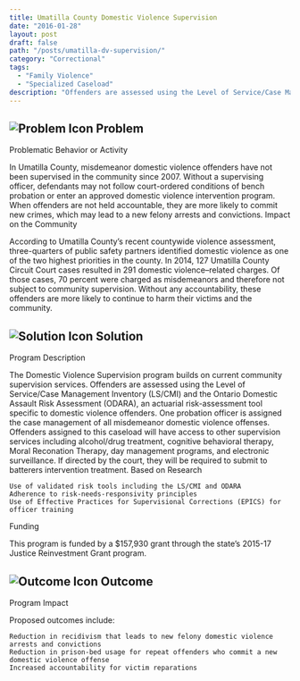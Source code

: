 ```yaml
---
title: Umatilla County Domestic Violence Supervision
date: "2016-01-28"
layout: post
draft: false
path: "/posts/umatilla-dv-supervision/"
category: "Correctional"
tags:
  - "Family Violence"
  - "Specialized Caseload"
description: "Offenders are assessed using the Level of Service/Case Management Inventory (LS/CMI) and the Ontario Domestic Assault Risk Assessment (ODARA), an actuarial risk-assessment tool specific to domestic violence offenders."
---
```

## ![Problem Icon](https://github.com/google/material-design-icons/raw/master/alert/1x_web/ic_error_outline_black_48dp.png "Problem") Problem

Problematic Behavior or Activity

In Umatilla County, misdemeanor domestic violence offenders have not been supervised in the community since 2007. Without a supervising officer, defendants may not follow court-ordered conditions of bench probation or enter an approved domestic violence intervention program. When offenders are not held accountable, they are more likely to commit new crimes, which may lead to a new felony arrests and convictions.
Impact on the Community

According to Umatilla County’s recent countywide violence assessment, three-quarters of public safety partners identified domestic violence as one of the two highest priorities in the county. In 2014, 127 Umatilla County Circuit Court cases resulted in 291 domestic violence–related charges. Of those cases, 70 percent were charged as misdemeanors and therefore not subject to community supervision. Without any accountability, these offenders are more likely to continue to harm their victims and the community.

## ![Solution Icon](https://github.com/google/material-design-icons/raw/master/action/1x_web/ic_lightbulb_outline_black_48dp.png "Solution") Solution

Program Description

The Domestic Violence Supervision program builds on current community supervision services. Offenders are assessed using the Level of Service/Case Management Inventory (LS/CMI) and the Ontario Domestic Assault Risk Assessment (ODARA), an actuarial risk-assessment tool specific to domestic violence offenders. One probation officer is assigned the case management of all misdemeanor domestic violence offenses. Offenders assigned to this caseload will have access to other supervision services including alcohol/drug treatment, cognitive behavioral therapy, Moral Reconation Therapy, day management programs, and electronic surveillance. If directed by the court, they will be required to submit to batterers intervention treatment.
Based on Research

    Use of validated risk tools including the LS/CMI and ODARA
    Adherence to risk-needs-responsivity principles
    Use of Effective Practices for Supervisional Corrections (EPICS) for officer training

Funding

This program is funded by a $157,930 grant through the state’s 2015-17 Justice Reinvestment Grant program.

## ![Outcome Icon](https://github.com/google/material-design-icons/raw/master/action/1x_web/ic_view_list_black_48dp.png "Outcome") Outcome

Program Impact

Proposed outcomes include:

    Reduction in recidivism that leads to new felony domestic violence arrests and convictions
    Reduction in prison-bed usage for repeat offenders who commit a new domestic violence offense
    Increased accountability for victim reparations
